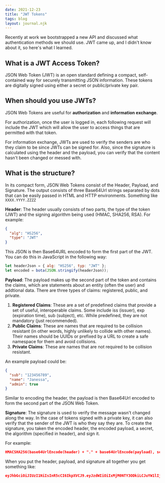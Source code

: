 ```yaml
---
date: 2021-12-23
title: "JWT Tokens"
tags: blog
layout: journal.njk
---
```


Recently at work we bootstrapped a new API and discussed what authentication methods we should use. JWT came up, and I didn't know about it, so here's what I learned.

## What is a JWT Access Token?

JSON Web Token (JWT) is an open standard defining a compact, self-contained way for securely transmitting JSON information. These tokens are digitally signed using either a secret or public/private key pair.

## When should you use JWTs?

JSON Web Tokens are useful for **authorization** and **information exchange**.

For authorization, once the user is logged in, each following request will include the JWT which will allow the user to access things that are permitted with that token.

For information exchange, JWTs are used to verify the senders are who they claim to be since JWTs can be signed for. Also, since the signature is calculated using the header and the payload, you can verify that the content hasn't been changed or messed with.

## What is the structure?

In its compact form, JSON Web Tokens consist of the Header, Payload, and Signature. The output consists of three Base64Url strings separated by dots that can be easily passed in HTML and HTTP environments. Something like `XXXX.YYYY.ZZZZ`

**Header**: The header usually consists of two parts, the type of the token (JWT) and the signing algorithm being used (HMAC, SHA256, RSA). For example:

```json
{
  "alg": "HS256",
  "type": "JWT"
}
```

This JSON is then Base64URL encoded to form the first part of the JWT. You can do this in JavaScript in the following way:

```javascript
let headerJson = { alg: "HS256", typ: "JWT" };
let encoded = bota(JSON.stringify(headerJson));
```

**Payload**: The payload makes up the second part of the token and contains the claims, which are statements about an entity (often the user) and addtional data. There are three types of claims: registered, public, and private.

1. **Registered Claims**: These are a set of predefined claims that provide a set of useful, interoperable claims. Some include iss (issuer), exp (expiration time), sub (subject), etc. While predefined, they are not mandatory (just recommended).
2. **Public Claims**: These are names that are required to be collision resistant (in other words, highly unlikely to collide with other names). Their names should be UUIDs or prefixed by a URL to create a safe namespace for them and avoid collisions.
3. **Private Claims**: These are names that are not required to be collision resistant.

An example payload could be:

```json
{
  "sub": "123456789",
  "name": "Janessa",
  "admin": true
}
```

Similar to encoding the header, the payload is then Base64Url encoded to form the second part of the JSON Web Token.

**Signature**:
The signature is used to verify the message wasn't changed along the way. In the case of tokens signed with a private key, it can also verify that the sender of the JWT is who they say they are. To create the signature, you taken the encoded header, the encoded payload, a secret, the algorithm (specified in header), and sign it.

For example:

```json
HMACSHA256(base64UrlEncode(header) + "." + base64UrlEncode(payload), secret)
```

When you put the header, payload, and signature all together you get something like:

```json
eyJhbGciOiJIUzI1NiIsInR5cCI6IkpXVCJ9.eyJzdWIiOiIxMjM0NTY3ODkiLCJuYW1lIjoiSmFuZXNzYSIsImFkbWluIjp0cnVlfQ.dCKmOwHDkyXGtHQfExjUoepCKQpKy9czARV-EJIJx_E
```
